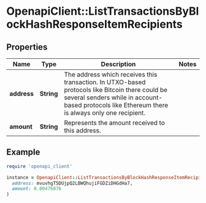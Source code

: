 # OpenapiClient::ListTransactionsByBlockHashResponseItemRecipients

## Properties

| Name | Type | Description | Notes |
| ---- | ---- | ----------- | ----- |
| **address** | **String** | The address which receives this transaction. In UTXO-based protocols like Bitcoin there could be several senders while in account-based protocols like Ethereum there is always only one recipient. |  |
| **amount** | **String** | Represents the amount received to this address. |  |

## Example

```ruby
require 'openapi_client'

instance = OpenapiClient::ListTransactionsByBlockHashResponseItemRecipients.new(
  address: mvuvhgT5DUjpQ2LBWQhujiFGDZiDHGdHa7,
  amount: 0.00476076
)
```


